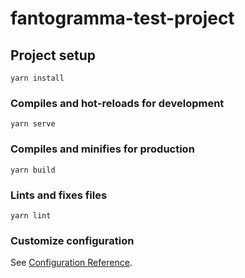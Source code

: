 # fantogramma-test-project## Project setup```yarn install```### Compiles and hot-reloads for development```yarn serve```### Compiles and minifies for production```yarn build```### Lints and fixes files```yarn lint```### Customize configurationSee [Configuration Reference](https://cli.vuejs.org/config/).